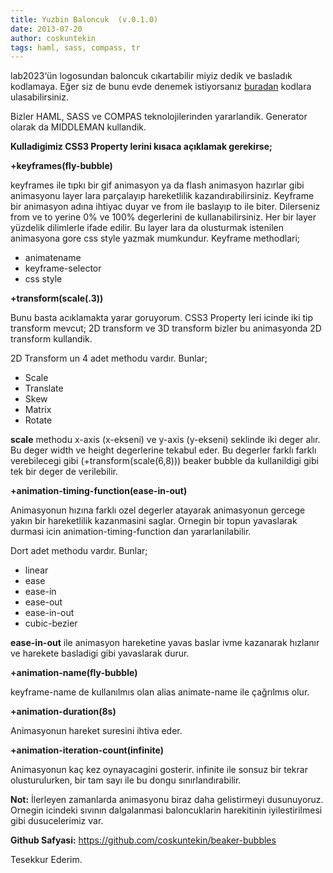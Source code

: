 ```yaml
---
title: Yuzbin Baloncuk  (v.0.1.0)
date: 2013-07-20
author: coskuntekin
tags: haml, sass, compass, tr
---
```


lab2023‘ün logosundan baloncuk cıkartabilir miyiz dedik ve basladık kodlamaya. Eğer siz de bunu evde denemek istiyorsanız [buradan][1] kodlara ulasabilirsiniz.

Bizler HAML, SASS ve COMPAS teknolojilerinden yararlandik. Generator olarak da MIDDLEMAN kullandik.

**Kulladigimiz CSS3 Property lerini kısaca açıklamak gerekirse;**

**+keyframes(fly-bubble)**

keyframes ile tıpkı bir gif animasyon ya da flash animasyon hazırlar gibi animasyonu layer lara parçalayıp hareketlilik kazandırabilirsiniz. Keyframe bir animasyon adına ihtiyac duyar ve from ile baslayıp to ile biter. Dilerseniz from ve to yerine 0% ve 100% degerlerini de kullanabilirsiniz. Her bir layer yüzdelik dilimlerle ifade edilir. Bu layer lara da olusturmak istenilen animasyona gore css style yazmak mumkundur. Keyframe methodlari;

*   animatename
*   keyframe-selector
*   css style

**+transform(scale(.3))**

Bunu basta acıklamakta yarar goruyorum. CSS3 Property leri icinde iki tip transform mevcut; 2D transform ve 3D transform bizler bu animasyonda 2D transform kullandik.

2D Transform un 4 adet methodu vardır. Bunlar;

*   Scale
*   Translate
*   Skew
*   Matrix
*   Rotate

**scale** methodu x-axis (x-ekseni) ve y-axis (y-ekseni) seklinde iki deger alır. Bu deger width ve height degerlerine tekabul eder. Bu degerler farklı farklı verebilecegi gibi (+transform(scale(6,8))) beaker bubble da kullanildigi gibi tek bir deger de verilebilir.

**+animation-timing-function(ease-in-out)**

Animasyonun hızına farklı ozel degerler atayarak animasyonun gercege yakın bir hareketlilik kazanmasini saglar. Ornegin bir topun yavaslarak durmasi icin animation-timing-function dan yararlanilabilir.

Dort adet methodu vardır. Bunlar;

*   linear
*   ease
*   ease-in
*   ease-out
*   ease-in-out
*   cubic-bezier

**ease-in-out** ile animasyon hareketine yavas baslar ivme kazanarak hızlanır ve harekete basladigi gibi yavaslarak durur.

**+animation-name(fly-bubble)**

keyframe-name de kullanılmıs olan alias animate-name ile çağrılmıs olur.

**+animation-duration(8s)**

Animasyonun hareket suresini ihtiva eder.

**+animation-iteration-count(infinite)**

Animasyonun kaç kez oynayacagini gosterir. infinite ile sonsuz bir tekrar olusturulurken, bir tam sayı ile bu dongu sınırlandırabilir.

**Not:** İlerleyen zamanlarda animasyonu biraz daha gelistirmeyi dusunuyoruz. Ornegin icindeki sıvının dalgalanmasi baloncuklarin harekitinin iyilestirilmesi gibi dusucelerimiz var.

**Github Safyasi:** <https://github.com/coskuntekin/beaker-bubbles>

Tesekkur Ederim.

 [1]: https://github.com/coskuntekin/beaker-bubbles
